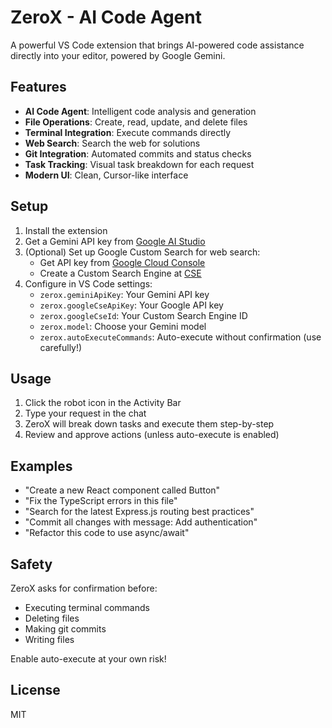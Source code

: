# ZeroX - AI Code Agent

A powerful VS Code extension that brings AI-powered code assistance directly into your editor, powered by Google Gemini.

## Features

-  **AI Code Agent**: Intelligent code analysis and generation
-  **File Operations**: Create, read, update, and delete files
-  **Terminal Integration**: Execute commands directly
-  **Web Search**: Search the web for solutions
-  **Git Integration**: Automated commits and status checks
-  **Task Tracking**: Visual task breakdown for each request
-  **Modern UI**: Clean, Cursor-like interface

## Setup

1. Install the extension
2. Get a Gemini API key from [Google AI Studio](https://makersuite.google.com/app/apikey)
3. (Optional) Set up Google Custom Search for web search:
   - Get API key from [Google Cloud Console](https://console.cloud.google.com/)
   - Create a Custom Search Engine at [CSE](https://cse.google.com/)
4. Configure in VS Code settings:
   - `zerox.geminiApiKey`: Your Gemini API key
   - `zerox.googleCseApiKey`: Your Google API key
   - `zerox.googleCseId`: Your Custom Search Engine ID
   - `zerox.model`: Choose your Gemini model
   - `zerox.autoExecuteCommands`: Auto-execute without confirmation (use carefully!)

## Usage

1. Click the robot icon in the Activity Bar
2. Type your request in the chat
3. ZeroX will break down tasks and execute them step-by-step
4. Review and approve actions (unless auto-execute is enabled)

## Examples

- "Create a new React component called Button"
- "Fix the TypeScript errors in this file"
- "Search for the latest Express.js routing best practices"
- "Commit all changes with message: Add authentication"
- "Refactor this code to use async/await"

## Safety

ZeroX asks for confirmation before:
- Executing terminal commands
- Deleting files
- Making git commits
- Writing files

Enable auto-execute at your own risk!

## License

MIT